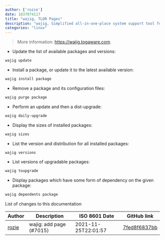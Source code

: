 ```yaml
---
author: ['rozie']
date: 1637874117
title: "wajig, TLDR Pages"
description: "wajig, Simplified all-in-one-place system support tool for Debian-based systems."
categories: "linux"
---
```

> More information: <https://wajig.togaware.com>.

- Update the list of available packages and versions:

```bash
wajig update
```

- Install a package, or update it to the latest available version:

```bash
wajig install package
```

- Remove a package and its configuration files:

```bash
wajig purge package
```

- Perform an update and then a dist-upgrade:

```bash
wajig daily-upgrade
```

- Display the sizes of installed packages:

```bash
wajig sizes
```

- List the version and distribution for all installed packages:

```bash
wajig versions
```

- List versions of upgradable packages:

```bash
wajig toupgrade
```

- Display packages which have some form of dependency on the given package:

```bash
wajig dependents package
```
List of changes to this documentation


Author | Description | ISO 8601 Date | GitHub link
------|-----|-----|-----
[rozie](mailto:rozie@poczta.onet.pl) | wajig: add page (#7015) | 2021-11-25T22:01:57 | [7fed8f6837bb](https://github.com/tldr-pages/tldr/commit/7fed8f6837bb4b79d3be0586fc97aaf37f9da50f)


